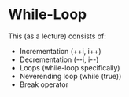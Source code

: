 # While-Loop

This (as a lecture) consists of:
  - Incrementation (++i, i++)
  - Decrementation (--i, i--)
  - Loops (while-loop specifically)
  - Neverending loop (while (true))
  - Break operator
